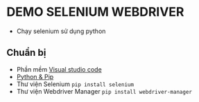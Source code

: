 # DEMO SELENIUM WEBDRIVER

- Chạy selenium sử dụng python

## Chuẩn bị
- Phần mềm [Visual studio code](https://code.visualstudio.com/download)
- [Python & Pip](https://www.python.org/downloads/)
- Thư viện Selenium `pip install selenium`
- Thư viện Webdriver Manager  `pip install webdriver-manager`

